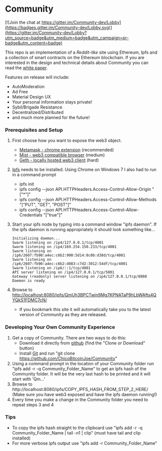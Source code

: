# Community

[![Join the chat at https://gitter.im/Community-dev/Lobby](https://badges.gitter.im/Community-dev/Lobby.svg)](https://gitter.im/Community-dev/Lobby?utm_source=badge&utm_medium=badge&utm_campaign=pr-badge&utm_content=badge)

This repo is an implementation of a *Reddit-like* site using Ethereum, Ipfs and a collection of smart contracts on the Ethereum blockchain. If you are interested in the design and technical details about Community you can read the [white paper](https://docs.google.com/document/d/1IW3YqxdpveDtERUvkXtVLSdQH8o17xq7eptDbHu08es/edit#).

Features on release will include:
- AutoModeration
- Ad Free
- Material Design UX
- Your personal information stays private!
- Sybil/Brigade Resistance
- Decentralized/Distributed
- and much more planned for the future!


### Prerequisites and Setup

1. First choose how you want to expose the web3 object.
    - [Metamask - chrome extension](https://chrome.google.com/webstore/detail/metamask/nkbihfbeogaeaoehlefnkodbefgpgknn) (recommended)
    - [Mist - web3 compatible browser](https://github.com/ethereum/mist/releases) (medium)
    - [Geth - locally hosted web3 client](https://github.com/ethereum/go-ethereum/wiki/Building-Ethereum) (hard)
2. [Ipfs](https://ipfs.io/docs/install/) needs to be installed. Using Chrome on Windows 7 I also had to run in a command prompt
    - ipfs init
    - ipfs config --json API.HTTPHeaders.Access-Control-Allow-Origin "[\"*\"]"
    - ipfs config --json API.HTTPHeaders.Access-Control-Allow-Methods "[\"PUT\", \"GET\", \"POST\"]"
    - ipfs config --json API.HTTPHeaders.Access-Control-Allow-Credentials "[\"true\"]"
3. Start your ipfs node by typing into a command window "ipfs daemon". If the ipfs daemon is running appropriately it should look something like...
    
    ```
    Initializing daemon...
    Swarm listening on /ip4/127.0.0.1/tcp/4001
    Swarm listening on /ip4/169.254.150.233/tcp/4001
    Swarm listening on /ip6/2607:fb90:a4ec:c6b2:900:5d14:8c0b:d38d/tcp/4001
    Swarm listening on /ip6/2607:fb90:a4ec:c6b2:d083:c7d2:3012:54df/tcp/4001
    Swarm listening on /ip6/::1/tcp/4001
    API server listening on /ip4/127.0.0.1/tcp/5001
    Gateway (readonly) server listening on /ip4/127.0.0.1/tcp/8080
    Daemon is ready
    ```

4. Browse to [http://localhost:8080/ipfs/QmUh3BPCTwin9Mg7KPNATaP9hLbWAfts4QYQkS1FDMC7cN/](http://localhost:8080/ipfs/QmUh3BPCTwin9Mg7KPNATaP9hLbWAfts4QYQkS1FDMC7cN/)
    - If you bookmark this site it will automatically take you to the latest version of Community as they are released.


### Developing Your Own Community Experience

1. Get a copy of Community. There are two ways to do this:
    - Download it directly from [github](https://github.com/ChicoBitcoinJoe/Community) (find the "Clone or Download" button)
    - Install [Git](https://git-scm.com/book/en/v2/Getting-Started-Installing-Git) and run "git clone https://github.com/ChicoBitcoinJoe/Community"  
3. Using a command prompt in the location of your Community folder run "ipfs add -r -q Community_Folder_Name" to get an Ipfs hash of the Community folder. It will be the very last hash to be printed and it will start with 'Qm...'
4. Browse to http://localhost:8080/ipfs/COPY_IPFS_HASH_FROM_STEP_2_HERE/ (Make sure you have web3 exposed and have the ipfs daemon running!)
5. Every time you make a change in the Community folder you need to repeat steps 3 and 4


### Tips

- To copy the ipfs hash straight to the clipboard use "ipfs add -r -q Community_Folder_Name | tail -n1 | clip" (must have tail and clip installed)
- For more verbose ipfs output use "ipfs add -r Community_Folder_Name"
